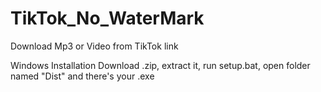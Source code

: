 # TikTok_No_WaterMark
Download Mp3 or Video from TikTok link

Windows Installation
Download .zip, extract it, run setup.bat, open folder named "Dist" and there's your .exe
